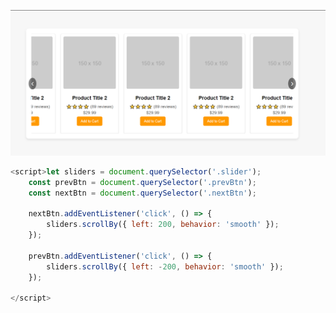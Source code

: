 ![Alt text](https://raw.githubusercontent.com/kumarsumit2000/Product-slider/master/Screenshot%202024-08-10%20063134.png)

```javascript
<script>let sliders = document.querySelector('.slider');
    const prevBtn = document.querySelector('.prevBtn');
    const nextBtn = document.querySelector('.nextBtn');

    nextBtn.addEventListener('click', () => {
        sliders.scrollBy({ left: 200, behavior: 'smooth' });
    });

    prevBtn.addEventListener('click', () => {
        sliders.scrollBy({ left: -200, behavior: 'smooth' });
    });

</script>
```
